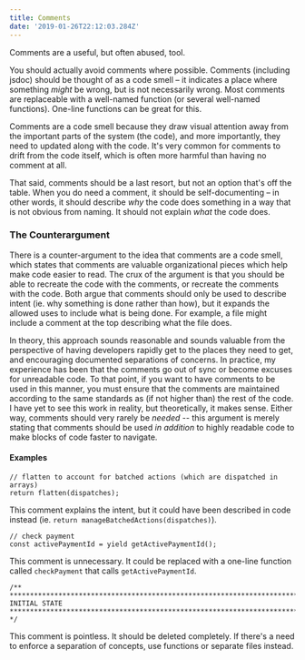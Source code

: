```yaml
---
title: Comments
date: '2019-01-26T22:12:03.284Z'
---
```


Comments are a useful, but often abused, tool.

You should actually avoid comments where possible. Comments (including jsdoc) should be thought of as a code smell – it indicates a place where something *might* be wrong, but is not necessarily wrong. Most comments are replaceable with a well-named function (or several well-named functions). One-line functions can be great for this.

Comments are a code smell because they draw visual attention away from the important parts of the system (the code), and more importantly, they need to updated along with the code. It's very common for comments to drift from the code itself, which is often more harmful than having no comment at all.

That said, comments should be a last resort, but not an option that's off the table. When you do need a comment, it should be self-documenting – in other words, it should describe _why_ the code does something in a way that is not obvious from naming. It should not explain *what* the code does.

### The Counterargument

There is a counter-argument to the idea that comments are a code smell, which states that comments are valuable organizational pieces which help make code easier to read. The crux of the argument is that you should be able to recreate the code with the comments, or recreate the comments with the code. Both argue that comments should only be used to describe intent (ie. why something is done rather than how), but it expands the allowed uses to include what is being done. For example, a file might include a comment at the top describing what the file does.

In theory, this approach sounds reasonable and sounds valuable from the perspective of having developers rapidly get to the places they need to get, and encouraging documented separations of concerns. In practice, my experience has been that the comments go out of sync or become excuses for unreadable code. To that point, if you want to have comments to be used in this manner, you must ensure that the comments are maintained according to the same standards as (if not higher than) the rest of the code. I have yet to see this work in reality, but theoretically, it makes sense. Either way, comments should very rarely be _needed_ -- this argument is merely stating that comments should be used _in addition_ to highly readable code to make blocks of code faster to navigate.

#### Examples

```
// flatten to account for batched actions (which are dispatched in arrays)
return flatten(dispatches);
```

This comment explains the intent, but it could have been described in code instead (ie. `return manageBatchedActions(dispatches)`).

```
// check payment
const activePaymentId = yield getActivePaymentId();
```

This comment is unnecessary. It could be replaced with a one-line function called `checkPayment` that calls `getActivePaymentId`.

```
/** *****************************************************************************
INITIAL STATE
****************************************************************************** */
```

This comment is pointless. It should be deleted completely. If there's a need to enforce a separation of concepts, use functions or separate files instead.
